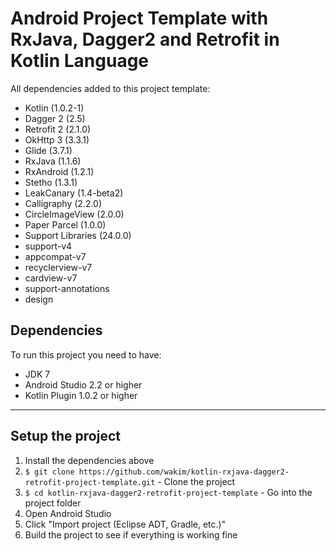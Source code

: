 # Android Project Template with RxJava, Dagger2 and Retrofit in Kotlin Language

All dependencies added to this project template:

 - Kotlin (1.0.2-1)
 - Dagger 2 (2.5)
 - Retrofit 2 (2.1.0)
 - OkHttp 3 (3.3.1)
 - Glide (3.7.1)
 - RxJava (1.1.6)
 - RxAndroid (1.2.1)
 - Stetho (1.3.1)
 - LeakCanary (1.4-beta2)
 - Calligraphy (2.2.0)
 - CircleImageView (2.0.0)
 - Paper Parcel (1.0.0)
 - Support Libraries (24.0.0)
  - support-v4
  - appcompat-v7
  - recyclerview-v7
  - cardview-v7
  - support-annotations
  - design

## Dependencies

To run this project you need to have:

 - JDK 7
 - Android Studio 2.2 or higher
 - Kotlin Plugin 1.0.2 or higher

---

## Setup the project

1. Install the dependencies above
2. `$ git clone https://github.com/wakim/kotlin-rxjava-dagger2-retrofit-project-template.git` - Clone the project
3. `$ cd kotlin-rxjava-dagger2-retrofit-project-template` - Go into the project folder
4. Open Android Studio
5. Click "Import project (Eclipse ADT, Gradle, etc.)"
6. Build the project to see if everything is working fine